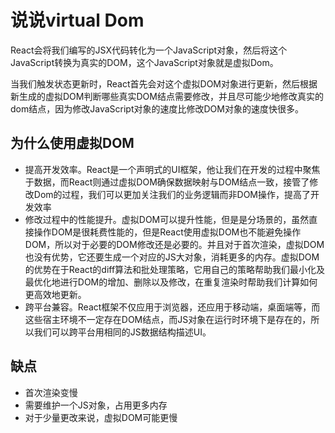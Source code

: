 # 说说virtual Dom

React会将我们编写的JSX代码转化为一个JavaScript对象，然后将这个JavaScript转换为真实的DOM，这个JavaScript对象就是虚拟Dom。

当我们触发状态更新时，React首先会对这个虚拟DOM对象进行更新，然后根据新生成的虚拟DOM判断哪些真实DOM结点需要修改，并且尽可能少地修改真实的dom结点，因为修改JavaScript对象的速度比修改DOM对象的速度快很多。

## 为什么使用虚拟DOM

- 提高开发效率。React是一个声明式的UI框架，他让我们在开发的过程中聚焦于数据，而React则通过虚拟DOM确保数据映射与DOM结点一致，接管了修改Dom的过程，我们可以更加关注我们的业务逻辑而非DOM操作，提高了开发效率
- 修改过程中的性能提升。虚拟DOM可以提升性能，但是是分场景的，虽然直接操作DOM是很耗费性能的，但是React使用虚拟DOM也不能避免操作DOM，所以对于必要的DOM修改还是必要的。并且对于首次渲染，虚拟DOM也没有优势，它还要生成一个对应的JS大对象，消耗更多的内存。虚拟DOM的优势在于React的diff算法和批处理策略，它用自己的策略帮助我们最小化及最优化地进行DOM的增加、删除以及修改，在重复渲染时帮助我们计算如何更高效地更新。
- 跨平台兼容。React框架不仅应用于浏览器，还应用于移动端，桌面端等，而这些宿主环境不一定存在DOM结点，而JS对象在运行时环境下是存在的，所以我们可以跨平台用相同的JS数据结构描述UI。

## 缺点

- 首次渲染变慢
- 需要维护一个JS对象，占用更多内存
- 对于少量更改来说，虚拟DOM可能更慢





